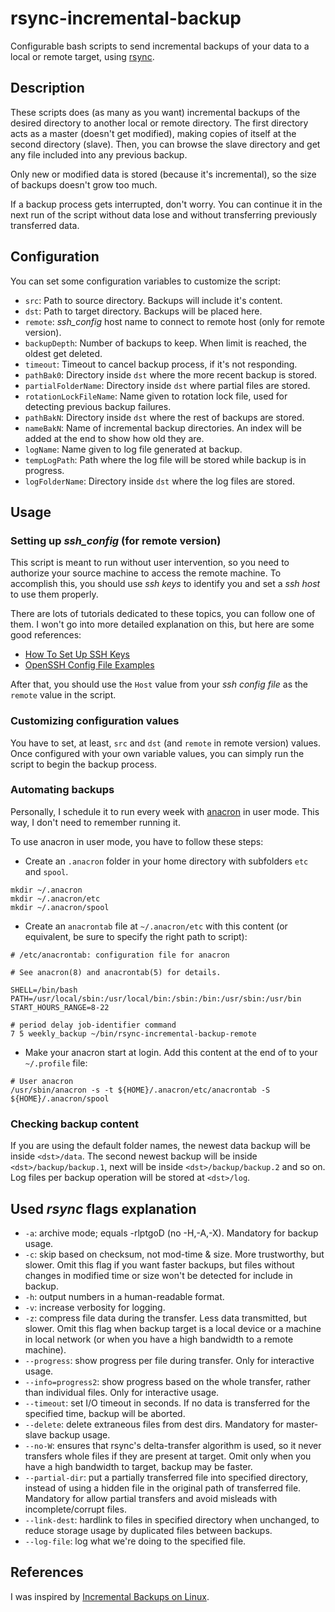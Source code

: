 # rsync-incremental-backup

Configurable bash scripts to send incremental backups of your data to a local or remote target, using [rsync](https://download.samba.org/pub/rsync/rsync.html).


## Description

These scripts does (as many as you want) incremental backups of the desired directory to another local or remote directory. The first directory acts as a master (doesn't get modified), making copies of itself at the second directory (slave). Then, you can browse the slave directory and get any file included into any previous backup.

Only new or modified data is stored (because it's incremental), so the size of backups doesn't grow too much.

If a backup process gets interrupted, don't worry. You can continue it in the next run of the script without data lose and without transferring previously transferred data.


## Configuration

You can set some configuration variables to customize the script:

* `src`: Path to source directory. Backups will include it's content.
* `dst`: Path to target directory. Backups will be placed here.
* `remote`: *ssh_config* host name to connect to remote host (only for remote version).
* `backupDepth`: Number of backups to keep. When limit is reached, the oldest get deleted.
* `timeout`: Timeout to cancel backup process, if it's not responding.
* `pathBak0`: Directory inside `dst` where the more recent backup is stored.
* `partialFolderName`: Directory inside `dst` where partial files are stored.
* `rotationLockFileName`: Name given to rotation lock file, used for detecting previous backup failures.
* `pathBakN`: Directory inside `dst` where the rest of backups are stored.
* `nameBakN`: Name of incremental backup directories. An index will be added at the end to show how old they are.
* `logName`: Name given to log file generated at backup.
* `tempLogPath`: Path where the log file will be stored while backup is in progress.
* `logFolderName`: Directory inside `dst` where the log files are stored.


## Usage

### Setting up *ssh_config* (for remote version)

This script is meant to run without user intervention, so you need to authorize your source machine to access the remote machine.
To accomplish this, you should use *ssh keys* to identify you and set a *ssh host* to use them properly.

There are lots of tutorials dedicated to these topics, you can follow one of them.
I won't go into more detailed explanation on this, but here are some good references:

* [How To Set Up SSH Keys](https://www.digitalocean.com/community/tutorials/how-to-set-up-ssh-keys--2)
* [OpenSSH Config File Examples](https://www.cyberciti.biz/faq/create-ssh-config-file-on-linux-unix/)

After that, you should use the `Host` value from your *ssh config file* as the `remote` value in the script.

### Customizing configuration values

You have to set, at least, `src` and `dst` (and `remote` in remote version) values.
Once configured with your own variable values, you can simply run the script to begin the backup process.

### Automating backups

Personally, I schedule it to run every week with [anacron](https://en.wikipedia.org/wiki/Anacron) in user mode. This way, I don't need to remember running it.

To use anacron in user mode, you have to follow these steps:

* Create an `.anacron` folder in your home directory with subfolders `etc` and `spool`.

```
mkdir ~/.anacron
mkdir ~/.anacron/etc
mkdir ~/.anacron/spool
```

* Create an `anacrontab` file at `~/.anacron/etc` with this content (or equivalent, be sure to specify the right path to script):

```
# /etc/anacrontab: configuration file for anacron

# See anacron(8) and anacrontab(5) for details.

SHELL=/bin/bash
PATH=/usr/local/sbin:/usr/local/bin:/sbin:/bin:/usr/sbin:/usr/bin
START_HOURS_RANGE=8-22

# period delay job-identifier command
7 5 weekly_backup ~/bin/rsync-incremental-backup-remote
```

* Make your anacron start at login. Add this content at the end of to your `~/.profile` file:

```
# User anacron
/usr/sbin/anacron -s -t ${HOME}/.anacron/etc/anacrontab -S ${HOME}/.anacron/spool
```

### Checking backup content

If you are using the default folder names, the newest data backup will be inside `<dst>/data`.
The second newest backup will be inside `<dst>/backup/backup.1`, next will be inside `<dst>/backup/backup.2` and so on.
Log files per backup operation will be stored at `<dst>/log`.


## Used *rsync* flags explanation

* `-a`: archive mode; equals -rlptgoD (no -H,-A,-X). Mandatory for backup usage.
* `-c`: skip based on checksum, not mod-time & size. More trustworthy, but slower. Omit this flag if you want faster backups, but files without changes in modified time or size won't be detected for include in backup.
* `-h`: output numbers in a human-readable format.
* `-v`: increase verbosity for logging.
* `-z`: compress file data during the transfer. Less data transmitted, but slower. Omit this flag when backup target is a local device or a machine in local network (or when you have a high bandwidth to a remote machine).
* `--progress`: show progress per file during transfer. Only for interactive usage.
* `--info=progress2`: show progress based on the whole transfer, rather than individual files. Only for interactive usage.
* `--timeout`: set I/O timeout in seconds. If no data is transferred for the specified time, backup will be aborted.
* `--delete`: delete extraneous files from dest dirs. Mandatory for master-slave backup usage.
* `--no-W`: ensures that rsync's delta-transfer algorithm is used, so it never transfers whole files if they are present at target. Omit only when you have a high bandwidth to target, backup may be faster.
* `--partial-dir`: put a partially transferred file into specified directory, instead of using a hidden file in the original path of transferred file. Mandatory for allow partial transfers and avoid misleads with incomplete/corrupt files.
* `--link-dest`: hardlink to files in specified directory when unchanged, to reduce storage usage by duplicated files between backups.
* `--log-file`: log what we're doing to the specified file.


## References

I was inspired by [Incremental Backups on Linux](http://www.admin-magazine.com/Articles/Using-rsync-for-Backups).
